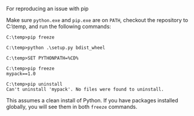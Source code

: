 For reproducing an issue with pip


Make sure `python.exe` and `pip.exe` are on `PATH`, checkout the repository to C:\temp, and run the following commands:

```
C:\temp>pip freeze

C:\temp>python .\setup.py bdist_wheel

C:\temp>SET PYTHONPATH=%CD%

C:\temp>pip freeze
mypack==1.0

C:\temp>pip uninstall
Can't uninstall 'mypack'. No files were found to uninstall.
```

This assumes a clean install of Python. If you have packages installed globally, you will see them in both `freeze` commands.
